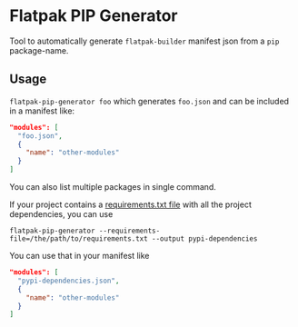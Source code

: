 # Flatpak PIP Generator

Tool to automatically generate `flatpak-builder` manifest json from a `pip` package-name.

## Usage

`flatpak-pip-generator foo` which generates `foo.json` and can be included in a manifest like:

```json
"modules": [
  "foo.json",
  {
    "name": "other-modules"
  }
]
```

You can also list multiple packages in single command.

If your project contains a [requirements.txt file](https://pip.readthedocs.io/en/stable/user_guide/#requirements-files) with all the project dependencies, you can use 
```
flatpak-pip-generator --requirements-file=/the/path/to/requirements.txt --output pypi-dependencies
```

You can use that in your manifest like 
```json
"modules": [
  "pypi-dependencies.json",
  {
    "name": "other-modules"
  }
]
```
